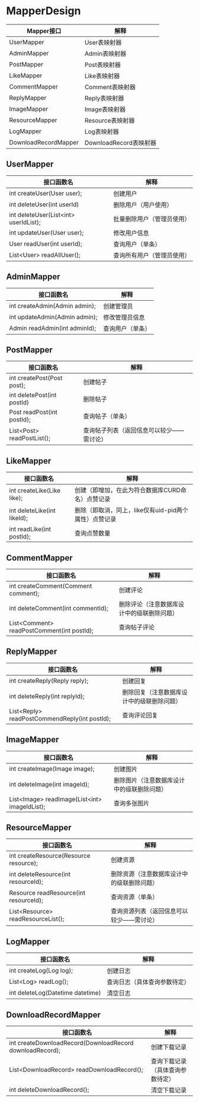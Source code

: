 # MapperDesign

| Mapper接口           | 解释                   |
| -------------------- | ---------------------- |
| UserMapper           | User表映射器           |
| AdminMapper          | Admin表映射器          |
| PostMapper           | Post表映射器           |
| LikeMapper           | Like表映射器           |
| CommentMapper        | Comment表映射器        |
| ReplyMapper          | Reply表映射器          |
| ImageMapper          | Image表映射器          |
| ResourceMapper       | Resource表映射器       |
| LogMapper            | Log表映射器            |
| DownloadRecordMapper | DownloadRecord表映射器 |

## UserMapper

| 接口函数名                             | 解释                       |
| -------------------------------------- | -------------------------- |
| int createUser(User user);             | 创建用户                   |
| int deleteUser(int userId)             | 删除用户（用户使用）       |
| int deleteUser(List\<int> userIdList); | 批量删除用户（管理员使用） |
| int updateUser(User user);             | 修改用户信息               |
| User readUser(int userId);             | 查询用户（单条）           |
| List\<User> readAllUser();             | 查询所有用户（管理员使用） |

## AdminMapper

| 接口函数名                    | 解释             |
| ----------------------------- | ---------------- |
| int createAdmin(Admin admin); | 创建管理员       |
| int updateAdmin(Admin admin); | 修改管理员信息   |
| Admin readAdmin(int adminId); | 查询用户（单条） |

## PostMapper

| 接口函数名                  | 解释                                     |
| --------------------------- | ---------------------------------------- |
| int createPost(Post post);  | 创建帖子                                 |
| int deletePost(int postId)  | 删除帖子                                 |
| Post readPost(int postId);  | 查询帖子（单条）                         |
| List\<Post> readPostList(); | 查询帖子列表（返回信息可以较少——需讨论） |

## LikeMapper

| 接口函数名                  | 解释                                                  |
| --------------------------- | ----------------------------------------------------- |
| int createLike(Like like);  | 创建（即增加，在此为符合数据库CURD命名）点赞记录      |
| int deleteLike(int likeId); | 删除（即取消，同上，like仅有uid-pid两个属性）点赞记录 |
| int readLike(int postId);   | 查询点赞数量                                          |

## CommentMapper

| 接口函数名                                  | 解释                                       |
| ------------------------------------------- | ------------------------------------------ |
| int createComment(Comment comment);         | 创建评论                                   |
| int deleteComment(int commentId);           | 删除评论（注意数据库设计中的级联删除问题） |
| List\<Comment> readPostComment(int postId); | 查询帖子评论                               |

## ReplyMapper

| 接口函数名                                     | 解释                                       |
| ---------------------------------------------- | ------------------------------------------ |
| int createReply(Reply reply);                  | 创建回复                                   |
| int deleteReply(int replyId);                  | 删除回复（注意数据库设计中的级联删除问题） |
| List\<Reply> readPostCommendReply(int postId); | 查询评论回复                               |

## ImageMapper

| 接口函数名                                      | 解释                                       |
| ----------------------------------------------- | ------------------------------------------ |
| int createImage(Image image);                   | 创建图片                                   |
| int deleteImage(int imageId);                   | 删除图片（注意数据库设计中的级联删除问题） |
| List\<Image> readImage(List\<int> imageIdList); | 查询多张图片                               |

## ResourceMapper

| 接口函数名                             | 解释                                       |
| -------------------------------------- | ------------------------------------------ |
| int createResource(Resource resource); | 创建资源                                   |
| int deleteResource(int resourceId);    | 删除资源（注意数据库设计中的级联删除问题） |
| Resource readResource(int resourceId); | 查询资源（单条）                           |
| List\<Resource> readResourceList();    | 查询资源列表（返回信息可以较少——需讨论）   |

## LogMapper

| 接口函数名                       | 解释                         |
| -------------------------------- | ---------------------------- |
| int createLog(Log log);          | 创建日志                     |
| List\<Log> readLog();            | 查询日志（具体查询参数待定） |
| int deleteLog(Datetime datetime) | 清空日志                     |

## DownloadRecordMapper

| 接口函数名                                               | 解释                             |
| -------------------------------------------------------- | -------------------------------- |
| int createDownloadRecord(DownloadRecord downloadRecord); | 创建下载记录                     |
| List\<DownloadRecord> readDownloadRecord();              | 查询下载记录（具体查询参数待定） |
| int deleteDownloadRecord();                              | 清空下载记录                     |